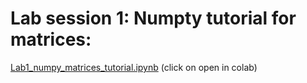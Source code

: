 
# Lab session 1: Numpty tutorial for matrices:
[Lab1_numpy_matrices_tutorial.ipynb](https://github.com/bgalerne/IoT_mathematics/Lab1_numpy_matrices_tutorial.ipynb) (click on open in colab)

